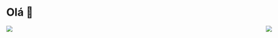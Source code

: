 <h1>Olá 👋</h1>
<div style="width: 700px; height: 100%">
    <img align="left" src="https://github-readme-stats.vercel.app/api/top-langs/?username=perigorvladimir&layout=compact"/>
    <img align="right" src="https://skillicons.dev/icons?i=java,spring,ts,vue,postgres,gitlab&perline=2&theme=light" />
</div>

